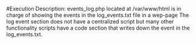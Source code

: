 #Execution Description:
events_log.php located at /var/www/html is in charge of showing the events in the log_events.txt file in a wep-page
The log event section does not have a centralized script but many other functionality scripts have a code section that writes down the event in the log_events.txt.
